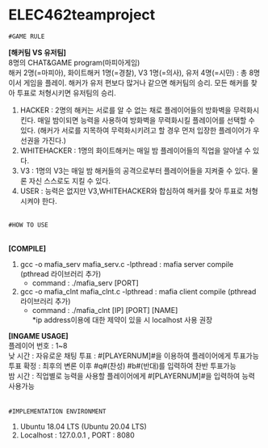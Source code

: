 # ELEC462teamproject

<code>#GAME RULE</code><br>


**[해커팀 VS 유저팀]**<br>
8명의 CHAT&GAME program(마피아게임)<br>
해커 2명(=마피아), 화이트해커 1명(=경찰), V3 1명(=의사), 유저 4명(=시민) : 총 8명이서 게임을 플레이. 해커가 유저 편보다 많거나 같으면 해커팀의 승리. 모든 해커를 찾아 투표로 처형시키면 유저팀의 승리.
1. HACKER : 2명의 해커는 서로를 알 수 없는 채로 플레이어들의 방화벽을 무력화시킨다. 매일 밤이되면 능력을 사용하여 방화벽을 무력화시킬 플레이어를 선택할 수 있다.
(해커가 서로를 지목하여 무력화시키려고 할 경우 먼저 입장한 플레이어가 우선권을 가진다.)
2. WHITEHACKER : 1명의 화이트해커는 매일 밤 플레이어들의 직업을 알아낼 수 있다.
3. V3 : 1명의 V3는 매일 밤 해커들의 공격으로부터 플레이어들을 지켜줄 수 있다. 물론 자신 스스로도 지킬 수 있다.
4. USER : 능력은 없지만 V3,WHITEHACKER와 합심하여 해커를 찾아 투표로 처형시켜야 한다.

<br>
<code>#HOW TO USE</code>
<br>
<br>

**[COMPILE]**
<br>
  1. gcc -o mafia_serv mafia_serv.c -lpthread  : mafia server compile (pthread 라이브러리 추가)<br>
     - command : ./mafia_serv [PORT]<br>
  2. gcc -o mafia_clnt mafia_clnt.c -lpthread : mafia client compile (pthread 라이브러리 추가)<br>
     - command : ./mafia_clnt [IP] [PORT] [NAME]<br>
    *ip address이용에 대한 제약이 있을 시 localhost 사용 권장
                                                  
**[INGAME USAGE]**<br>
플레이어 번호 : 1~8<br>
낮 시간 : 자유로운 채팅
투표 : #[PLAYERNUM]#을 이용하여 플레이어에게 투표가능<br>
투표 확정 : 최후의 변론 이후 #q#(찬성) #b#(반대)를 입력하여 찬반 투표가능<br>
밤 시간 : 직업별로 능력을 사용할 플레이어에게 #[PLAYERNUM]#을 입력하여 능력 사용가능<br>
<br>
<br>
<code>#IMPLEMENTATION ENVIRONMENT</code>
<br>
1. Ubuntu 18.04 LTS (Ubuntu 20.04 LTS)
2. Localhost : 127.0.0.1 , PORT : 8080
